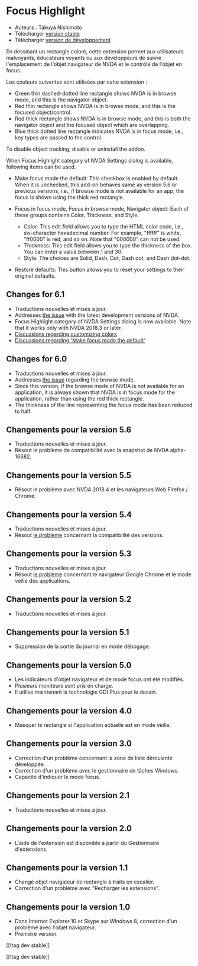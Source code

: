 # Focus Highlight #

* Auteurs : Takuya Nishimoto
* Télécharger [version stable][2]
* Télécharger [version de développement][1]

En dessinant un rectangle coloré, cette extension permet aux utilisateurs
malvoyants, éducateurs voyants ou aux développeurs de suivre l'emplacement
de l'objet navigateur de NVDA et le contrôle de l'objet en focus.

Les couleurs suivantes sont utilisées par cette extension :

* Green thin dashed-dotted line rectangle shows NVDA is in browse mode, and
  this is the navigator object.
* Red thin rectangle shows NVDA is in browse mode, and this is the focused
  object/control.
* Red thick rectangle shows NVDA is in browse mode, and this is both the
  navigator object and the focused object which are overlapping.
* Blue thick dotted line rectangle indicates NVDA is in focus mode, i.e.,
  key types are passed to the control.

To disable object tracking, disable or uninstall the addon.

When Focus Highlight category of NVDA Settings dialog is available,
following items can be used.

* Make focus mode the default: This checkbox is enabled by default. When it
  is unchecked, this add-on behaves same as version 5.6 or previous
  versions, i.e., if browse mode is not available for an app, the focus is
  shown using the thick red rectangle.
* Focus in focus mode, Focus in browse mode, Navigator object: Each of these
  groups contains Color, Thickness, and Style.

    * Color: This edit field allows you to type the HTML color code, i.e.,
      six-character hexadecimal number. For example, "ffffff" is white,
      "ff0000" is red, and so on. Note that "000000" can not be used.
    * Thickness: This edit field allows you to type the thickness of the
      box. You can enter a value between 1 and 30.
    * Style: The choices are Solid, Dash, Dot, Dash dot, and Dash dot-dot.

* Restore defaults: This button allows you to reset your settings to their
  original defaults.

## Changes for 6.1 ##

* Traductions nouvelles et mises à jour.
* Addresses [the issue](https://github.com/nvdajp/focusHighlight/issues/14)
  with the latest development versions of NVDA.
* Focus Highlight category of NVDA Settings dialog is now available. Note
  that it works only with NVDA 2018.3 or later.
* [Discussions regarding customizing
  colors](https://github.com/nvdajp/focusHighlight/issues/3)
* [Discussions regarding 'Make focus mode the
  default'](https://github.com/nvdajp/focusHighlight/issues/13)

## Changes for 6.0 ##

* Traductions nouvelles et mises à jour.
* Addresses [the issue](https://github.com/nvdajp/focusHighlight/issues/13)
  regarding the browse mode.
* Since this version, if the browse mode of NVDA is not available for an
  application, it is always shown that NVDA is in focus mode for the
  application, rather than using the red thick rectangle.
* The thickness of the line representing the focus mode has been reduced to
  half.

## Changements pour la version 5.6 ##

* Traductions nouvelles et mises à jour.
* Résout le problème de compatibilité avec la snapshot de NVDA alpha-16682.

## Changements pour la version 5.5 ##

* Résout le problème avec NVDA 2018.4 et les navigateurs Web Firefox /
  Chrome.

## Changements pour la version 5.4 ##

* Traductions nouvelles et mises à jour.
* Résout  [le problème](https://github.com/nvdajp/focusHighlight/issues/11)
  concernant la compatibilité des versions.

## Changements pour la version 5.3 ##

* Traductions nouvelles et mises à jour.
* Résout  [le problème](https://github.com/nvdajp/focusHighlight/issues/10)
  concernant le navigateur Google Chrome et le mode veille des applications.

## Changements pour la version 5.2 ##

* Traductions nouvelles et mises à jour.

## Changements pour la version 5.1 ##

* Suppression de la sortie du journal en mode débogage.

## Changements pour la version 5.0 ##

* Les indicateurs d'objet navigateur et de mode focus ont été modifiés.
* Plusieurs moniteurs sont pris en charge.
* Il utilise maintenant la technologie GDI Plus pour le dessin.

## Changements pour la version 4.0 ##

* Masquer le rectangle si l'application actuelle est en mode veille.

## Changements pour la version 3.0 ##

* Correction d'un problème concernant la zone de liste déroulante
  développée.
* Correction d'un problème avec le gestionnaire de tâches Windows.
* Capacité d'indiquer le mode focus.

## Changements pour la version 2.1 ##

* Traductions nouvelles et mises à jour.

## Changements pour la version 2.0 ##

* L'aide de l'extension est disponible à partir du Gestionnaire
  d'extensions.

## Changements pour la version 1.1 ##

* Changé objet navigateur de rectangle à traits en escalier.
* Correction d'un problème avec "Recharger les extensions".

## Changements pour la version 1.0 ##

* Dans Internet Explorer 10 et Skype sur Windows 8, correction d'un problème
  avec l'objet navigateur.
* Première version.


[[!tag dev stable]]

[[!tag dev stable]]

[1]: https://addons.nvda-project.org/files/get.php?file=fh-dev

[2]: https://addons.nvda-project.org/files/get.php?file=fh
